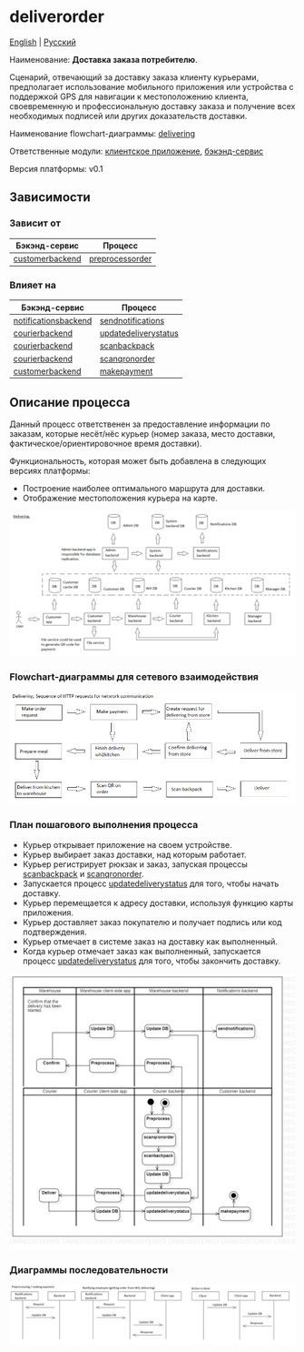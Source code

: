 # deliverorder

[English](deliverorder.md) | [Русский](deliverorder.ru.md)

Наименование: **Доставка заказа потребителю**.

Сценарий, отвечающий за доставку заказа клиенту курьерами, предполагает использование мобильного приложения или устройства с поддержкой GPS для навигации к местоположению клиента, своевременную и профессиональную доставку заказа и получение всех необходимых подписей или других доказательств доставки.

Наименование flowchart-диаграммы: [delivering](../../flowchartsteps/delivering/README.ru.md)

Ответственные модули: [клиентское приложение](../../frontend/courierclient.ru.md), [бэкэнд-сервис](../../backend/courierbackend.ru.md)

Версия платформы: v0.1

## Зависимости

### Зависит от

| Бэкэнд-сервис | Процесс |
| --- | ---- |
| [customerbackend](../../backend/customerbackend.ru.md) | [preprocessorder](../delivering/preprocessorder.ru.md) |

### Влияет на

| Бэкэнд-сервис | Процесс |
| --- | ---- |
| [notificationsbackend](../../backend/notificationsbackend.ru.md) | [sendnotifications](../notificationsbackend/sendnotifications.ru.md) |
| [courierbackend](../../backend/courierbackend.ru.md) | [updatedeliverystatus](../delivering/updatedeliverystatus.ru.md) |
| [courierbackend](../../backend/courierbackend.ru.md) | [scanbackpack](../delivering/scanbackpack.ru.md) |
| [courierbackend](../../backend/courierbackend.ru.md) | [scanqronorder](../delivering/scanqronorder.ru.md) |
| [customerbackend](../../backend/customerbackend.ru.md) | [makepayment](../delivering/makepayment.ru.md) |

## Описание процесса

Данный процесс ответственен за предоставление информации по заказам, которые несёт/нёс курьер (номер заказа, место доставки, фактическое/ориентировочное время доставки).

Функциональность, которая может быть добавлена в следующих версиях платформы:
- Построение наиболее оптимального маршрута для доставки.
- Отображение местоположения курьера на карте.

![delivering_overall](../../img/flowchartnames/delivering_overall.png)

### Flowchart-диаграммы для сетевого взаимодействия

![overall.delivering](../../img/flowcharts/overall.delivering.png)

### План пошагового выполнения процесса

- Курьер открывает приложение на своем устройстве.
- Курьер выбирает заказ доставки, над которым работает.
- Курьер регистрирует рюкзак и заказ, запуская процессы [scanbackpack](scanbackpack.ru.md) и [scanqronorder](scanqronorder.ru.md).
- Запускается процесс [updatedeliverystatus](../delivering/updatedeliverystatus.ru.md) для того, чтобы начать доставку.
- Курьер перемещается к адресу доставки, используя функцию карты приложения.
- Курьер доставляет заказ покупателю и получает подпись или код подтверждения.
- Курьер отмечает в системе заказ на доставку как выполненный.
- Когда курьер отмечает заказ как выполненный, запускается процесс [updatedeliverystatus](../delivering/updatedeliverystatus.ru.md) для того, чтобы закончить доставку.

![courier.deliverorder](../../img/activitydiagrams/courier.deliverorder.png)

### Диаграммы последовательности

![courier.deliverorder](../../img/sequencediagram/courier.deliverorder.png)
